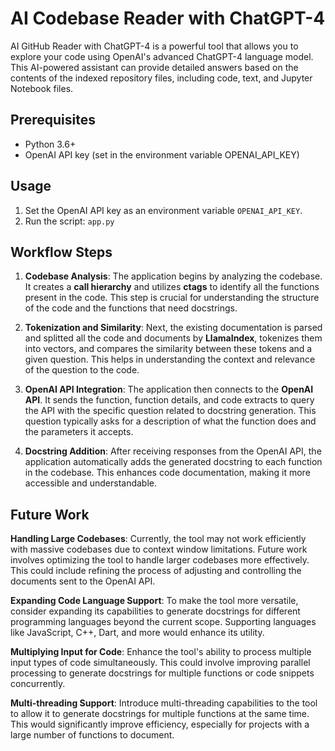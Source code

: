 # AI Codebase Reader with ChatGPT-4

AI GitHub Reader with ChatGPT-4 is a powerful tool that allows you to explore your code using OpenAI's advanced ChatGPT-4 language model. This AI-powered assistant can provide detailed answers based on the contents of the indexed repository files, including code, text, and Jupyter Notebook files.

## Prerequisites

- Python 3.6+
- OpenAI API key (set in the environment variable OPENAI_API_KEY)

## Usage

1. Set the OpenAI API key as an environment variable `OPENAI_API_KEY`.
2. Run the script: `app.py`

## Workflow Steps
1. **Codebase Analysis**: The application begins by analyzing the codebase. It creates a **call hierarchy** and utilizes **ctags** to identify all the functions present in the code. This step is crucial for understanding the structure of the code and the functions that need docstrings.

2. **Tokenization and Similarity**: Next, the existing documentation is parsed and splitted all the code and documents by **LlamaIndex**, tokenizes them into vectors, and compares the similarity between these tokens and a given question. This helps in understanding the context and relevance of the question to the code.

3. **OpenAI API Integration**: The application then connects to the **OpenAI API**. It sends the function, function details, and code extracts to query the API with the specific question related to docstring generation. This question typically asks for a description of what the function does and the parameters it accepts.

4. **Docstring Addition**: After receiving responses from the OpenAI API, the application automatically adds the generated docstring to each function in the codebase. This enhances code documentation, making it more accessible and understandable.


## Future Work
**Handling Large Codebases**: Currently, the tool may not work efficiently with massive codebases due to context window limitations. Future work involves optimizing the tool to handle larger codebases more effectively. This could include refining the process of adjusting and controlling the documents sent to the OpenAI API.

**Expanding Code Language Support**: To make the tool more versatile, consider expanding its capabilities to generate docstrings for different programming languages beyond the current scope. Supporting languages like JavaScript, C++, Dart, and more would enhance its utility.

**Multiplying Input for Code**: Enhance the tool's ability to process multiple input types of code simultaneously. This could involve improving parallel processing to generate docstrings for multiple functions or code snippets concurrently.

**Multi-threading Support**: Introduce multi-threading capabilities to the tool to allow it to generate docstrings for multiple functions at the same time. This would significantly improve efficiency, especially for projects with a large number of functions to document.
